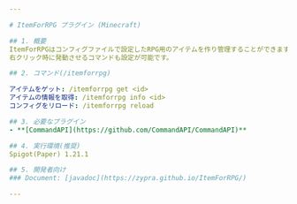 ```yaml
---

# ItemForRPG プラグイン (Minecraft)

## 1. 概要
ItemForRPGはコンフィグファイルで設定したRPG用のアイテムを作り管理することができます。
右クリック時に発動させるコマンドも設定が可能です。

## 2. コマンド(/itemforrpg)

アイテムをゲット: /itemforrpg get <id>
アイテムの情報を取得: /itemforrpg info <id>
コンフィグをリロード: /itemforrpg reload

## 3. 必要なプラグイン
- **[CommandAPI](https://github.com/CommandAPI/CommandAPI)**

## 4. 実行環境(推奨)
Spigot(Paper) 1.21.1

## 5. 開発者向け
### Document: [javadoc](https://zypra.github.io/ItemForRPG/)

---
```

